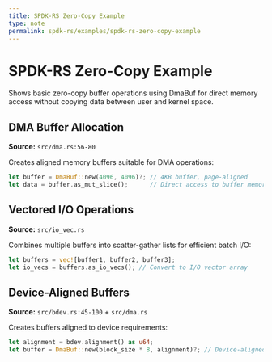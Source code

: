 ```yaml
---
title: SPDK-RS Zero-Copy Example
type: note
permalink: spdk-rs/examples/spdk-rs-zero-copy-example
---
```


# SPDK-RS Zero-Copy Example

Shows basic zero-copy buffer operations using DmaBuf for direct memory access without copying data between user and kernel space.

## DMA Buffer Allocation
**Source:** `src/dma.rs:56-80`

Creates aligned memory buffers suitable for DMA operations:

```rust
let buffer = DmaBuf::new(4096, 4096)?; // 4KB buffer, page-aligned
let data = buffer.as_mut_slice();      // Direct access to buffer memory
```

## Vectored I/O Operations  
**Source:** `src/io_vec.rs`

Combines multiple buffers into scatter-gather lists for efficient batch I/O:

```rust
let buffers = vec![buffer1, buffer2, buffer3];
let io_vecs = buffers.as_io_vecs(); // Convert to I/O vector array
```

## Device-Aligned Buffers
**Source:** `src/bdev.rs:45-100` + `src/dma.rs`

Creates buffers aligned to device requirements:

```rust
let alignment = bdev.alignment() as u64;
let buffer = DmaBuf::new(block_size * 8, alignment)?; // Device-aligned buffer
```